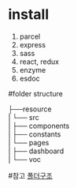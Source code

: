 # install

1. parcel
2. express
3. sass
4. react, redux
5. enzyme
6. esdoc

#folder structure

├──resource  
|   └── src  
|       ├── components  
|       ├── constants  
|       └── pages  
|           ├── dashboard  
|           └── voc  

#참고
[폴더구조](https://medium.com/@FourwingsY/react-%ED%94%84%EB%A1%9C%EC%A0%9D%ED%8A%B8%EC%9D%98-%EB%94%94%EB%A0%89%ED%86%A0%EB%A6%AC-%EA%B5%AC%EC%A1%B0-bb183c0a426e "폴더구조참고")
